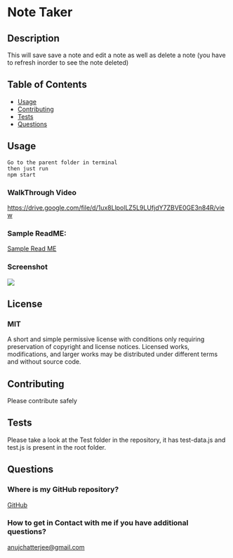 # Note Taker

## Description

This will save save a note and edit a note as well as delete a note (you have to refresh inorder to see the note deleted)
    

## Table of Contents
* [Usage](#usage)
* [Contributing](#contributing)
* [Tests](#tests)
* [Questions](#questions)


## Usage
    Go to the parent folder in terminal
    then just run 
    npm start  
    
### WalkThrough Video

<https://drive.google.com/file/d/1ux8LlpolLZ5L9LUfjdY7ZBVE0GE3n84R/view>

### Sample ReadME:
[Sample Read ME](./assets/sample_README.md)

### Screenshot
![](./assets/sampleReadMe.png)

## License

### MIT
A short and simple permissive license with conditions only requiring preservation of copyright and license notices. Licensed works, modifications, and larger works may be distributed under different terms and without source code.
        

## Contributing

Please contribute safely
    

## Tests

Please take a look at the Test folder in the repository, it has test-data.js and test.js is present in the root folder. 
    

## Questions
### Where is my GitHub repository?
[GitHub](https://github.com/chattean)

### How to get in Contact with me if you have additional questions?

anujchatterjee@gmail.com
    

